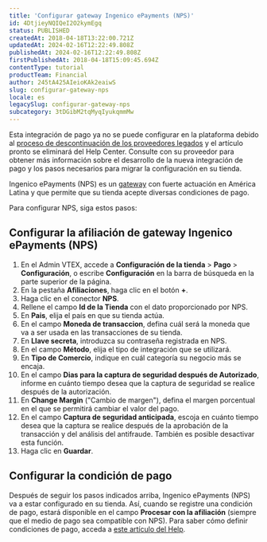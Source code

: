 ```yaml
---
title: 'Configurar gateway Ingenico ePayments (NPS)'
id: 4DtjieyNQIQeI2O2kymEgq
status: PUBLISHED
createdAt: 2018-04-18T13:22:00.721Z
updatedAt: 2024-02-16T12:22:49.808Z
publishedAt: 2024-02-16T12:22:49.808Z
firstPublishedAt: 2018-04-18T15:09:45.694Z
contentType: tutorial
productTeam: Financial
author: 245tA425AIeioKAk2eaiwS
slug: configurar-gateway-nps
locale: es
legacySlug: configurar-gateway-nps
subcategory: 3tDGibM2tqMyqIyukqmmMw
---
```


<div class="alert alert-danger">Esta integración de pago ya no se puede configurar en la plataforma debido al <a href="https://help.vtex.com/es/announcements/descontinuacion-de-conectores-de-pago-legados-en-2024--4R5YIjUu1IWkiOHzXtQU14">proceso de descontinuación de los proveedores legados</a> y el artículo pronto se eliminará del Help Center. Consulte con su proveedor para obtener más información sobre el desarrollo de la nueva integración de pago y los pasos necesarios para migrar la configuración en su tienda.</div>

Ingenico ePayments (NPS) es un [gateway](/es/tutorial/que-es-un-gateway-de-pagos) con fuerte actuación en América Latina y que permite que su tienda acepte diversas condiciones de pago.

Para configurar NPS, siga estos pasos:

## Configurar la afiliación de gateway Ingenico ePayments (NPS)

1. En el Admin VTEX, accede a **Configuración de la tienda** > **Pago** > **Configuración**, o escribe **Configuración** en la barra de búsqueda en la parte superior de la página.
2. En la pestaña __Afiliaciones__, haga clic en el botón __+__.
3. Haga clic en el conector __NPS__.
4. Rellene el campo __Id de la Tienda__ con el dato proporcionado por NPS.
5. En __Pais__, elija el país en que su tienda actúa.
6. En el campo __Moneda de transaccion__, defina cuál será la moneda que va a ser usada en las transacciones de su tienda.
7. En __Llave secreta__, introduzca su contraseña registrada en NPS.
8. En el campo __Método__, elija el tipo de integración que se utilizará.
9. En __Tipo de Comercio__, indique en cuál categoría su negocio más se encaja.
10. En el campo __Dias para la captura de seguridad después de Autorizado__, informe en cuánto tiempo desea que la captura de seguridad se realice después de la autorización.
11. En __Change Margin__ ("Cambio de margen"), defina el margen porcentual en el que se permitirá cambiar el valor del pago.
12. En el campo __Captura de seguridad anticipada__, escoja en cuánto tiempo desea que la captura se realice después de la aprobación de la transacción y del análisis del antifraude. También es posible desactivar esta función.
13. Haga clic en __Guardar__.

## Configurar la condición de pago
Después de seguir los pasos indicados arriba, Ingenico ePayments (NPS) va a estar configurado en su tienda. Así, cuando se registre una condición de pago, estará disponible en el campo __Procesar con la afiliación__ (siempre que el medio de pago sea compatible con NPS). Para saber cómo definir condiciones de pago, acceda a [este artículo del Help](/es/tutorial/condiciones-de-pago).
